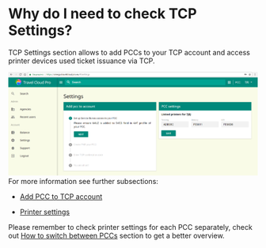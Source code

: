 # Why do I need to check TCP Settings?

TCP Settings section allows to add PCCs to your TCP account and access printer devices used ticket issuance via TCP.

![](/assets/Settings.png)For more information see further subsections:

* [Add PCC to TCP account](/getting-started/pcc-activation/add-pcc-to-tcp-account.md)

* [Printer settings](/getting-started/pcc-activation/tcp-settings.md)

Please remember to check printer settings for each PCC separately, check out [How to switch between PCCs](/how-to-switch-between-pccs.md) section to get a better overview.

